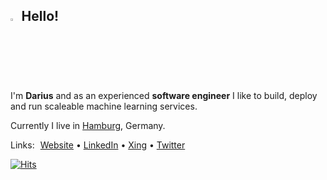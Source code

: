 ## <img src="https://user-images.githubusercontent.com/670641/172169911-d9a7c453-c2ee-4bec-ac27-79e4631360ae.gif" width="2.5%" alt="Hello!"> Hello!

I'm **Darius** and as an experienced **software engineer** I like to build, deploy and run scaleable machine learning services.

Currently I live in [Hamburg](https://www.google.com/maps/place/Hamburg/@53.558572,9.9278215,10z/data=!3m1!4b1!4m5!3m4!1s0x47b161837e1813b9:0x4263df27bd63aa0!8m2!3d53.5510846!4d9.9936819), Germany.

Links: [Website](https://www.darius.page/) • [LinkedIn](https://www.linkedin.com/in/dmorawiec) • [Xing](https://www.xing.com/profile/Darius_Morawiec) • [Twitter](twitter.com/darius_morawiec)

[![Hits](https://hits.seeyoufarm.com/api/count/incr/badge.svg?url=https%3A%2F%2Fgithub.com%2Fnok&count_bg=%2379C83D&title_bg=%23555555&icon=&icon_color=%23E7E7E7&title=Hits+%28Daily%2FTotal%29&edge_flat=false)](https://hits.seeyoufarm.com)
